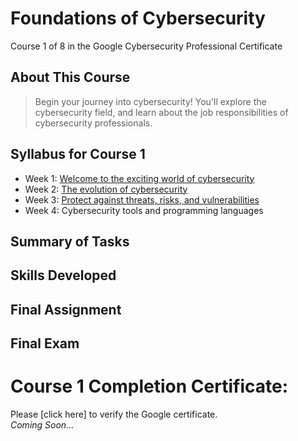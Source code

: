 # Foundations of Cybersecurity
Course 1 of 8 in the Google Cybersecurity Professional Certificate
## About This Course
> Begin your journey into cybersecurity! You'll explore the cybersecurity field, and learn about the job responsibilities of cybersecurity professionals.

## Syllabus for Course 1
- Week 1: [Welcome to the exciting world of cybersecurity](https://github.com/KailaniBailey/Google-Cybersecurity-Professional-Certificate/tree/main/01.%20Foundations%20of%20Cybersecurity/Week%201%3A%20Welcome%20to%20the%20exciting%20world%20of%20cybersecurity)
- Week 2: [The evolution of cybersecurity](https://github.com/KailaniBailey/Google-Cybersecurity-Professional-Certificate/tree/main/01.%20Foundations%20of%20Cybersecurity/Week%202%3A%20The%20evolution%20of%20cybersecurity)
- Week 3: [Protect against threats, risks, and vulnerabilities](https://github.com/KailaniBailey/Google-Cybersecurity-Professional-Certificate/tree/main/01.%20Foundations%20of%20Cybersecurity/Week%203%3A%20Protect%20against%20threats%2C%20risks%2C%20and%20vulnerabilities)
- Week 4: Cybersecurity tools and programming languages

## Summary of Tasks
## Skills Developed
## Final Assignment
## Final Exam
# Course 1 Completion Certificate:
Please [click here] to verify the Google certificate. <br>
*Coming Soon...*


